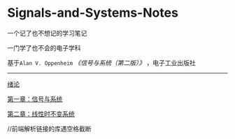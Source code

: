 # Signals-and-Systems-Notes

一个记了也不想记的学习笔记

一门学了也不会的电子学科

基于`Alan V. Oppenheim` _《信号与系统（第二版）》_ ，电子工业出版社

---

[绪论](绪论/绪论.md)

[第一章：信号与系统](第一章/第一章：信号与系统.md)

[第二章：线性时不变系统](第二章/第二章：线性时不变系统.md)

//前端解析链接的库遇空格截断
